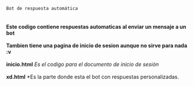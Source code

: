 `Bot de respuesta automática `
</br></br></br>
**Este codigo contiene respuestas automaticas al enviar un mensaje a un bot**
</br>
</br>
**Tambien tiene una pagina de inicio de sesion aunque no sirve para nada :v**
</br>
</br>
**inicio.html** *Es el codigo para el documento de inicio de sesión*
</br>
</br>
**xd.html** *Es la parte donde esta el bot con respuestas personalizadas.
